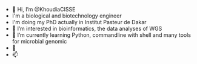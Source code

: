 - 👋 Hi, I’m @KhoudiaCISSE
- I'm a biological and biotechnology engineer
- I'm doing my PhD actually in Institut Pasteur de Dakar
- 👀 I’m interested in bioinformatics, the data analyses of WGS
- 🌱 I’m currently learning Python, commandline with shell and many tools for microbial genomic
- 💞️ 
- 📫 

<!---
KhoudiaCISSE/KhoudiaCISSE is a ✨ special ✨ repository because its `README.md` (this file) appears on your GitHub profile.
You can click the Preview link to take a look at your changes.
--->
